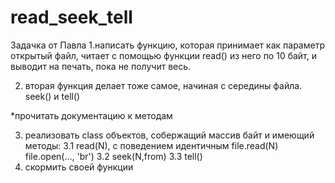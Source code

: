 # read_seek_tell

Задачка от Павла
1.написать функцию, которая принимает как параметр открытый файл, читает с помощью функции read() из него по 10 байт, и выводит на печать, пока не получит весь.

2. вторая функция делает тоже самое, начиная с середины файла. seek() и tell()

*прочитать документацию  к методам

3. реализовать class объектов, собержащий массив байт и имеющий методы:
  3.1 read(N), с поведением идентичным file.read(N) file.open(..., 'br')
  3.2 seek(N,from)
  3.3 tell()
4. скормить своей функции
